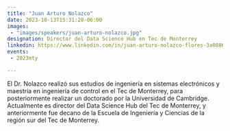```yaml
---
title: "Juan Arturo Nolazco"
date: 2023-10-13T15:31:28-06:00
images: 
 - "images/speakers/juan-arturo-nolazco.jpg"
designation: Director del Data Science Hub en Tec de Monterrey
linkedin: https://www.linkedin.com/in/juan-arturo-nolazco-flores-3a08861/
events: 
 - 2023mty

---
```


El Dr. Nolazco realizó sus estudios de ingeniería en sistemas electrónicos y maestría en ingeniería de control en el Tec de Monterrey, para posteriormente realizar un doctorado por la Universidad de Cambridge. Actualmente es director del Data Science Hub del Tec de Monterrey, y anteriormente fue decano de la Escuela de Ingeniería y Ciencias de la región sur del Tec de Monterrey.

